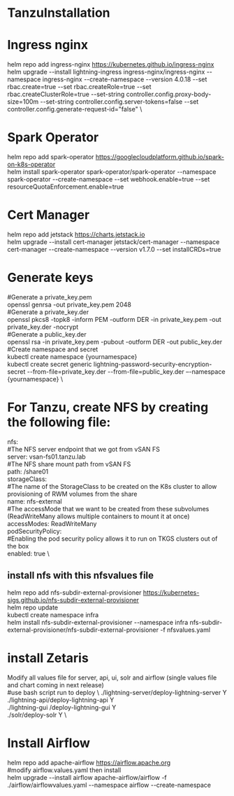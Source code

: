 # TanzuInstallation

# Ingress nginx
helm repo add ingress-nginx https://kubernetes.github.io/ingress-nginx \
helm upgrade --install lightning-ingress ingress-nginx/ingress-nginx --namespace ingress-nginx --create-namespace --version 4.0.18 --set rbac.create=true --set rbac.createRole=true --set rbac.createClusterRole=true --set-string controller.config.proxy-body-size=100m --set-string controller.config.server-tokens=false --set controller.config.generate-request-id=\"false\" \

# Spark Operator
helm repo add spark-operator https://googlecloudplatform.github.io/spark-on-k8s-operator \
helm install spark-operator spark-operator/spark-operator --namespace spark-operator --create-namespace --set webhook.enable=true --set resourceQuotaEnforcement.enable=true

# Cert Manager
helm repo add jetstack https://charts.jetstack.io \
helm upgrade --install cert-manager jetstack/cert-manager --namespace cert-manager  --create-namespace --version v1.7.0 --set installCRDs=true

# Generate keys
#Generate a private_key.pem \
openssl genrsa -out private_key.pem 2048 \
#Generate a private_key.der \
openssl pkcs8 -topk8 -inform PEM -outform DER -in private_key.pem -out private_key.der -nocrypt \
#Generate a public_key.der \
openssl rsa -in private_key.pem -pubout -outform DER -out public_key.der \
#Create namespace and secret \
kubectl create namespace {yournamespace} \
kubectl create secret generic lightning-password-security-encryption-secret --from-file=private_key.der --from-file=public_key.der –-namespace {yournamespace} \

# For Tanzu, create NFS by creating the following file:

nfs: \
  #The NFS server endpoint that we got from vSAN FS \
  server: vsan-fs01.tanzu.lab \
  #The NFS share mount path from vSAN FS \
  path: /share01 \
storageClass: \
  #The name of the StorageClass to be created on the K8s cluster to allow provisioning of RWM volumes from the share \
  name: nfs-external \
  #The accessMode that we want to be created from these subvolumes (ReadWriteMany allows multiple containers to mount it at once) \
  accessModes: ReadWriteMany \
podSecurityPolicy: \
  #Enabling the pod security policy allows it to run on TKGS clusters out of the box \
  enabled: true \

## install nfs with this nfsvalues file
helm repo add nfs-subdir-external-provisioner https://kubernetes-sigs.github.io/nfs-subdir-external-provisioner \
helm repo update \
kubectl create namespace infra \
helm install nfs-subdir-external-provisioner --namespace infra nfs-subdir-external-provisioner/nfs-subdir-external-provisioner -f nfsvalues.yaml

# install Zetaris

Modify all values file for server, api, ui, solr and airflow (single values file and chart coming in next release) \
#use bash script run to deploy   \ 
./lightning-server/deploy-lightning-server Y \
./lightning-api/deploy-lightning-api Y \
./lightning-gui /deploy-lightning-gui Y \
./solr/deploy-solr Y \

# Install Airflow
helm repo add apache-airflow https://airflow.apache.org \
#modify airflow.values.yaml then install \
helm upgrade --install airflow apache-airflow/airflow -f ./airflow/airflowvalues.yaml --namespace airflow --create-namespace